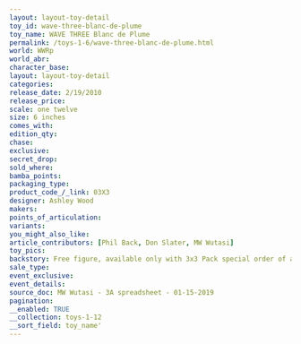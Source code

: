 ```yaml
---
layout: layout-toy-detail 
toy_id: wave-three-blanc-de-plume
toy_name: WAVE THREE Blanc de Plume
permalink: /toys-1-6/wave-three-blanc-de-plume.html
world: WWRp
world_abr: 
character_base: 
layout: layout-toy-detail
categories: 
release_date: 2/19/2010
release_price: 
scale: one twelve
size: 6 inches
comes_with: 
edition_qty: 
chase: 
exclusive: 
secret_drop: 
sold_where: 
bamba_points: 
packaging_type: 
product_code_/_link: 03X3
designer: Ashley Wood
makers: 
points_of_articulation: 
variants: 
you_might_also_like: 
article_contributors: [Phil Back, Don Slater, MW Wutasi]
toy_pics: 
backstory: Free figure, available only with 3x3 Pack special order of all three 3 Packs
sale_type: 
event_exclusive: 
event_details: 
source_doc: MW Wutasi - 3A spreadsheet - 01-15-2019
pagination: 
__enabled: TRUE
__collection: toys-1-12
__sort_field: toy_name'
---
```

